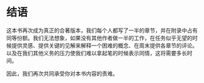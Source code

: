 # 结语

这本书再次成为真正的合著版本，我们每个人都写了一半的章节，并在附录中占有同等份额。我们无法想象，如果没有其他作者做一半的工作，在任务似乎无望的时候提供灵感、提供关键的见解来解释一个困难的概念、在周末提供各章节的评论。以及在我们其他义务的压力使我们难以拿起笔的时候表示同情，这将需要多长时间。

因此，我们再次共同承受你对本书内容的责难。
